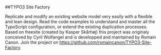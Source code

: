 ##TYPO3 Site Factory

Replicate and modify an existing website model very easily with a flexible and lean design. Read the code examples to understand and master all the TypoScript configuration, or extend the existing duplication processes. Based on freesite (created by Kasper Skårhøj) this project was originaly conceived by Cyril Wolfangel and is developped and maintained by Romain Canon. Join the project on https://github.com/romaincanon/TYPO3-Site-Factory
